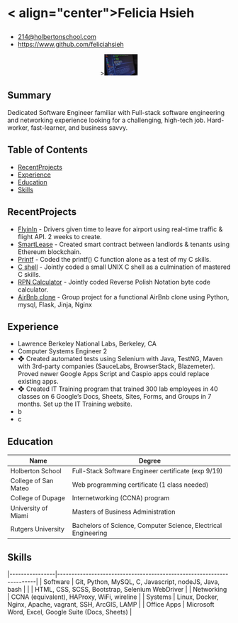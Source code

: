 # < align="center">Felicia Hsieh</p>
* 214@holbertonschool.com
* https://www.github.com/feliciahsieh

<p align="center">><img src="https://github.com/feliciahsieh/resume/blob/master/ComputerScreen.png" style="height:15%;width:15%" /></p>

## Summary
Dedicated Software Engineer familiar with Full-stack software engineering and networking experience looking for a challenging, high-tech job. Hard-worker, fast-learner, and business savvy.

## Table of Contents
* [RecentProjects](#recentprojects)
* [Experience](#experience)
* [Education](#education)
* [Skills](#skills)

## RecentProjects
* [FlyinIn](https://github.com/feliciahsieh/flyinin) - Drivers given time to leave for airport using real-time traffic & flight API. 2 weeks to create.
* [SmartLease](https://smartlease.github.io/Ethereum/) - Created smart contract between landlords & tenants using Ethereum blockchain.
* [Printf](https://github.com/feliciahsieh/printf) - Coded the printf() C function alone as a test of my C skills.
* [C shell](https://github.com/feliciahsieh/shell) - Jointly coded a small UNIX C shell as a culmination of mastered C skills.
* [RPN Calculator](https://github.com/feliciahsieh/monty) - Jointly coded Reverse Polish Notation byte code calculator.
* [AirBnb clone](https://github.com/feliciahsieh/AirBnB_clone_v3) - Group project for a functional AirBnb clone using Python, mysql, Flask, Jinja, Nginx

## Experience
* Lawrence Berkeley National Labs, Berkeley, CA
* Computer Systems Engineer 2
* ❖ Created automated tests using Selenium with Java, TestNG, Maven with 3rd-party companies (SauceLabs, BrowserStack, Blazemeter). Proved newer Google Apps Script and Caspio apps could replace existing apps.
* ❖ Created IT Training program that trained 300 lab employees in 40 classes on 6 Google’s Docs, Sheets, Sites, Forms, and Groups in 7 months. Set up the IT Training website.
* b
* c

## Education
|  Name                |    Degree                                                      |
|----------------------|----------------------------------------------------------------|
| Holberton School     | Full-Stack Software Engineer certificate (exp 9/19)            |
| College of San Mateo | Web programming certificate (1 class needed)                   |
| College of Dupage    | Internetworking (CCNA) program                                 |
| University of Miami  | Masters of Business Administration                             |
| Rutgers University   | Bachelors of Science, Computer Science, Electrical Engineering |

## Skills
|----------------|----------------------------------------------------------------------|
| Software       | Git, Python, MySQL, C, Javascript, nodeJS, Java, bash                |
|                | HTML, CSS, SCSS, Bootstrap, Selenium WebDriver                       |
| Networking     | CCNA (equivalent), HAProxy, WiFi, wireline                           |
| Systems        | Linux, Docker, Nginx, Apache, vagrant, SSH, ArcGIS, LAMP             |
| Office Apps    | Microsoft Word, Excel, Google Suite (Docs, Sheets)                   |